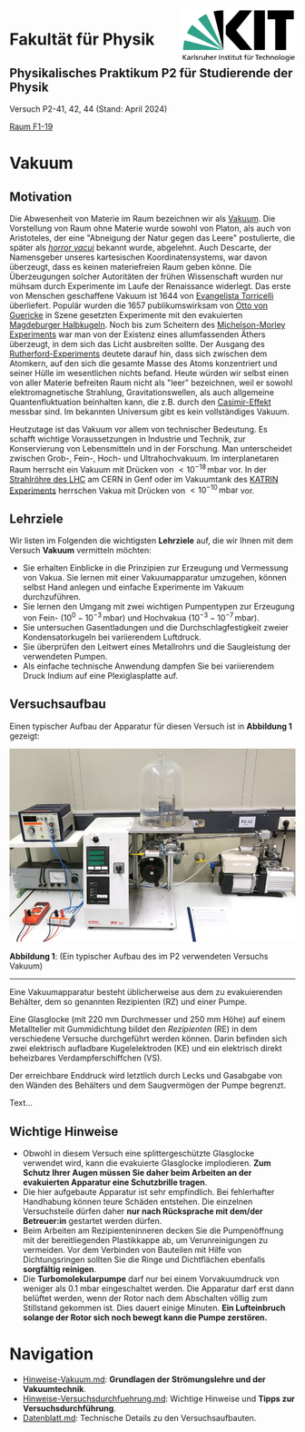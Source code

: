 <img src="../figures/Logo_KIT.svg" width="200" style="float:right;" />

# Fakultät für Physik

## Physikalisches Praktikum P2 für Studierende der Physik

Versuch P2-41, 42, 44 (Stand: April 2024)

[Raum F1-19](https://labs.physik.kit.edu/img/Praktikum/Lageplan_P2.png)



# Vakuum

## Motivation

Die Abwesenheit von Materie im Raum bezeichnen wir als [Vakuum](https://de.wikipedia.org/wiki/Vakuum). Die Vorstellung von Raum ohne Materie wurde sowohl von Platon, als auch von Aristoteles, der eine "Abneigung der Natur gegen das Leere" postulierte, die später als [*horror vacui*](https://de.wikipedia.org/wiki/Vakuum#Geschichte_der_Erforschung) bekannt wurde, abgelehnt. Auch Descarte, der Namensgeber unseres kartesischen Koordinatensystems, war davon überzeugt, dass es keinen materiefreien Raum geben könne. Die Überzeugungen solcher Autoritäten der frühen Wissenschaft wurden nur mühsam durch Experimente im Laufe der Renaissance widerlegt. Das erste von Menschen geschaffene Vakuum ist 1644 von [Evangelista Torricelli](https://de.wikipedia.org/wiki/Evangelista_Torricelli) überliefert. Populär wurden die 1657 publikumswirksam von [Otto von Guericke](https://de.wikipedia.org/wiki/Otto_von_Guericke) in Szene gesetzten Experimente mit den evakuierten [Magdeburger Halbkugeln](https://de.wikipedia.org/wiki/Magdeburger_Halbkugeln). Noch bis zum Scheitern des [Michelson-Morley Experiments](https://de.wikipedia.org/wiki/Michelson-Morley-Experiment) war man von der Existenz eines allumfassenden Äthers überzeugt, in dem sich das Licht ausbreiten sollte. Der Ausgang des [Rutherford-Experiments](https://de.wikipedia.org/wiki/Rutherford-Streuung) deutete darauf hin, dass sich zwischen dem Atomkern, auf den sich die gesamte Masse des Atoms konzentriert und seiner Hülle im wesentlichen nichts befand. Heute würden wir selbst einen von aller Materie befreiten Raum nicht als "leer" bezeichnen, weil er sowohl elektromagnetische Strahlung, Gravitationswellen, als auch allgemeine Quantenfluktuation beinhalten kann, die z.B. durch den [Casimir-Effekt](https://de.wikipedia.org/wiki/Casimir-Effekt) messbar sind. Im bekannten Universum gibt es kein vollständiges Vakuum. 

Heutzutage ist das Vakuum vor allem von technischer Bedeutung. Es schafft wichtige Voraussetzungen in Industrie und Technik, zur Konservierung von Lebensmitteln und in der Forschung. Man unterscheidet zwischen Grob-, Fein-, Hoch- und Ultrahochvakuum. Im interplanetaren Raum herrscht ein Vakuum mit Drücken von $<10^{-18}\,\mathrm{mbar}$ vor. In der [Strahlröhre des LHC](https://home.cern/science/engineering/vacuum-empty-interstellar-space) am CERN in Genf oder im Vakuumtank des [KATRIN Experiments](https://de.wikipedia.org/wiki/KATRIN) herrschen Vakua mit Drücken von $<10^{-10}\,\mathrm{mbar}$ vor.

## Lehrziele

Wir listen im Folgenden die wichtigsten **Lehrziele** auf, die wir Ihnen mit dem Versuch **Vakuum** vermitteln möchten: 

- Sie erhalten Einblicke in die Prinzipien zur Erzeugung und Vermessung von Vakua. Sie lernen mit einer Vakuumapparatur umzugehen, können selbst Hand anlegen und einfache Experimente im Vakuum durchzuführen.
- Sie lernen den Umgang mit zwei wichtigen Pumpentypen zur Erzeugung von Fein- ($10^{0}-10^{-3}\,\mathrm{mbar}$) und Hochvakua ($10^{-3}-10^{-7}\,\mathrm{mbar}$).
- Sie untersuchen Gasentladungen und die Durchschlagfestigkeit zweier Kondensatorkugeln bei variierendem Luftdruck.
- Sie überprüfen den Leitwert eines Metallrohrs und die Saugleistung der verwendeten Pumpen. 
- Als einfache technische Anwendung dampfen Sie bei variierendem Druck Indium auf eine Plexiglasplatte auf.

## Versuchsaufbau

Einen typischer Aufbau der Apparatur für diesen Versuch ist in **Abbildung 1** gezeigt:

<img src="./figures/Vakuum.jpg" width="1000" style="zoom:100%;" />

**Abbildung 1**: (Ein typischer Aufbau des im P2 verwendeten Versuchs Vakuum)

---

Eine Vakuumapparatur besteht üblicherweise aus dem zu evakuierenden Behälter, dem so genannten Rezipienten (RZ) und einer Pumpe.

Eine Glasglocke (mit $220\ \mathrm{mm}$ Durchmesser und $250\ \mathrm{mm}$ Höhe) auf einem Metallteller mit Gummidichtung bildet den *Rezipienten* (RE) in dem verschiedene Versuche durchgeführt werden können. Darin befinden sich zwei elektrisch aufladbare Kugelelektroden (KE) und ein elektrisch direkt beheizbares Verdampferschiffchen (VS).

Der erreichbare Enddruck wird letztlich durch Lecks und Gasabgabe von den Wänden des Behälters und dem Saugvermögen der Pumpe begrenzt.

Text…



## Wichtige Hinweise

- Obwohl in diesem Versuch eine splittergeschützte Glasglocke verwendet wird, kann die evakuierte Glasglocke implodieren. **Zum Schutz Ihrer Augen müssen Sie daher beim Arbeiten an der evakuierten
  Apparatur eine Schutzbrille tragen**.
- Die hier aufgebaute Apparatur ist sehr empfindlich. Bei fehlerhafter Handhabung können teure Schäden entstehen. Die einzelnen Versuchsteile dürfen daher **nur nach Rücksprache mit dem/der Betreuer:in** gestartet werden dürfen.
- Beim Arbeiten am Rezipienteninneren decken Sie die Pumpenöffnung mit der bereitliegenden Plastikkappe ab, um Verunreinigungen zu vermeiden. Vor dem Verbinden von Bauteilen mit Hilfe von Dichtungsringen sollten Sie die Ringe und Dichtflächen ebenfalls **sorgfältig reinigen**.
- Die **Turbomolekularpumpe** darf nur bei einem Vorvakuumdruck von weniger als $0.1\ \mathrm{mbar}$ eingeschaltet werden. Die Apparatur darf erst dann belüftet werden, wenn der Rotor nach dem Abschalten völlig zum Stillstand gekommen ist. Dies dauert einige Minuten. **Ein Lufteinbruch solange der Rotor sich noch bewegt kann die Pumpe zerstören.**

# Navigation

- [Hinweise-Vakuum.md](https://gitlab.kit.edu/kit/etp-lehre/p2-praktikum/students/-/blob/main/Vakuum/doc/Hinweise-Vakuum.md): **Grundlagen der Strömungslehre und der Vakuumtechnik**.
- [Hinweise-Versuchsdurchfuehrung.md](https://gitlab.kit.edu/kit/etp-lehre/p2-praktikum/students/-/blob/main/Vakuum/doc/Hinweise-Versuchsdurchfuehrung.md): Wichtige Hinweise und **Tipps zur Versuchsdurchführung**.
- [Datenblatt.md](https://gitlab.kit.edu/kit/etp-lehre/p2-praktikum/students/-/blob/main/Vakuum/Datenblatt.md): Technische Details zu den Versuchsaufbauten.
